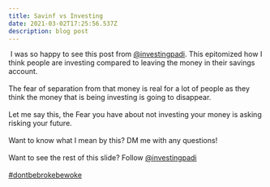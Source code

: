 ```yaml
---
title: Savinf vs Investing
date: 2021-03-02T17:25:56.537Z
description: blog post
---
```

 I was so happy to see this post from [@investingpadi](https://www.instagram.com/investingpadi/). This epitomized how I think people are investing compared to leaving the money in their savings account.\
\
The fear of separation from that money is real for a lot of people as they think the money that is being investing is going to disappear.\
\
Let me say this, the Fear you have about not investing your money is asking risking your future.\
\
Want to know what I mean by this? DM me with any questions!\
\
Want to see the rest of this slide? Follow [@investingpadi](https://www.instagram.com/investingpadi/)\
\
[\#dontbebrokebewoke](https://www.instagram.com/explore/tags/dontbebrokebewoke/)